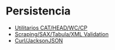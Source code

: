 # Persistencia

- [Utilitarios CAT/HEAD/WC/CP](/list2/Lista2.md)
- [Scraping/SAX/Tabula/XML Validation](/list3/README.md)
- [Curl/JacksonJSON](/list4/readme.md)
